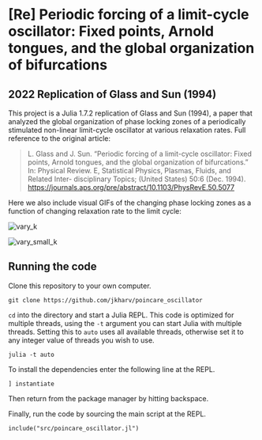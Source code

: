 # [Re] Periodic forcing of a limit-cycle oscillator: Fixed points, Arnold tongues, and the global organization of bifurcations

## 2022 Replication of Glass and Sun (1994)

This project is a Julia 1.7.2 replication of Glass and Sun (1994), a paper that analyzed the global organization of phase locking zones of a periodically stimulated non-linear limit-cycle oscillator at various relaxation rates. Full reference to the original article:

> L. Glass and J. Sun. “Periodic forcing of a limit-cycle oscillator: Fixed
points, Arnold tongues, and the global organization of bifurcations.” In:
Physical Review. E, Statistical Physics, Plasmas, Fluids, and Related Inter-
disciplinary Topics; (United States) 50:6 (Dec. 1994).
https://journals.aps.org/pre/abstract/10.1103/PhysRevE.50.5077

Here we also include visual GIFs of the changing phase locking zones as a function of changing relaxation rate to the limit cycle:

![vary_k](https://github.com/kiristern/poincare_oscillator/blob/main/plots/vary_k.gif?raw=true)

![vary_small_k](https://github.com/kiristern/poincare_oscillator/blob/main/plots/vary_small_k.gif?raw=true)

## Running the code

Clone this repository to your own computer.

```
git clone https://github.com/jkharv/poincare_oscillator
```

`cd` into the directory and start a Julia REPL. This code is optimized for
multiple threads, using the `-t` argument you can start Julia with multiple
threads. Setting this to `auto` uses all available threads, otherwise set it to
any integer value of threads you wish to use.

```
julia -t auto
```

To install the dependencies enter the following line at the REPL.

```
] instantiate
```

Then return from the package manager by hitting backspace.

Finally, run the code by sourcing the main script at the REPL.

```
include("src/poincare_oscillator.jl")
```
